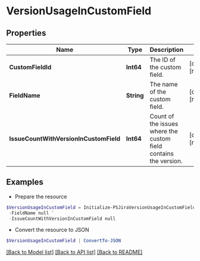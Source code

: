 # VersionUsageInCustomField
## Properties

Name | Type | Description | Notes
------------ | ------------- | ------------- | -------------
**CustomFieldId** | **Int64** | The ID of the custom field. | [optional] [readonly] 
**FieldName** | **String** | The name of the custom field. | [optional] [readonly] 
**IssueCountWithVersionInCustomField** | **Int64** | Count of the issues where the custom field contains the version. | [optional] [readonly] 

## Examples

- Prepare the resource
```powershell
$VersionUsageInCustomField = Initialize-PSJiraVersionUsageInCustomField  -CustomFieldId null `
 -FieldName null `
 -IssueCountWithVersionInCustomField null
```

- Convert the resource to JSON
```powershell
$VersionUsageInCustomField | ConvertTo-JSON
```

[[Back to Model list]](../README.md#documentation-for-models) [[Back to API list]](../README.md#documentation-for-api-endpoints) [[Back to README]](../README.md)

